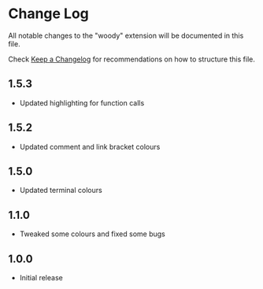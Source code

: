 # Change Log

All notable changes to the "woody" extension will be documented in this file.

Check [Keep a Changelog](http://keepachangelog.com/) for recommendations on how to structure this file.

## 1.5.3

-   Updated highlighting for function calls

## 1.5.2

-   Updated comment and link bracket colours

## 1.5.0

-   Updated terminal colours

## 1.1.0

-   Tweaked some colours and fixed some bugs

## 1.0.0

-   Initial release

